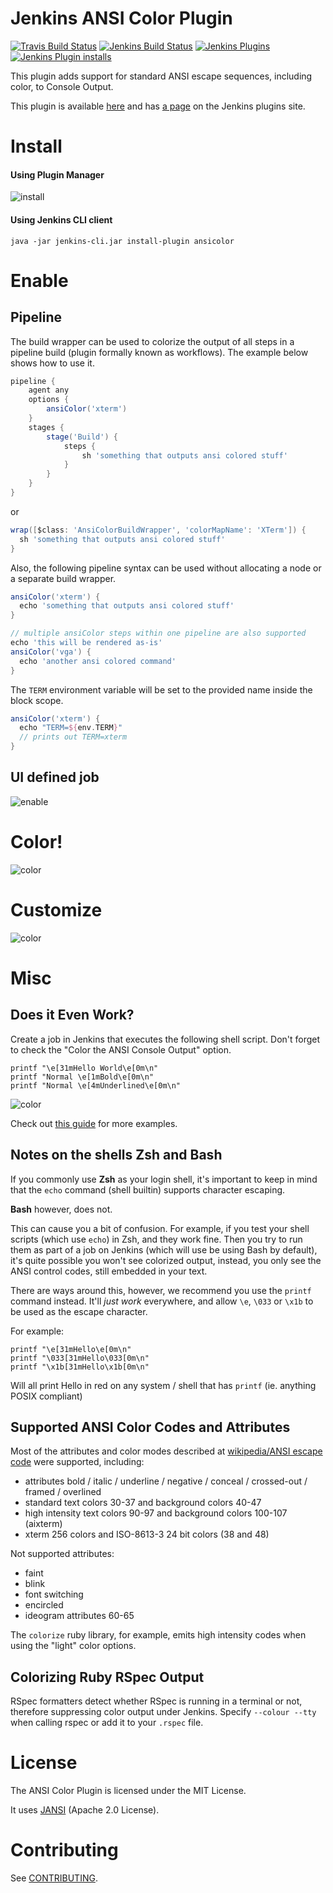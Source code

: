 # Jenkins ANSI Color Plugin

[![Travis Build Status](https://travis-ci.org/jenkinsci/ansicolor-plugin.svg)](https://travis-ci.org/jenkinsci/ansicolor-plugin)
[![Jenkins Build Status](https://ci.jenkins.io/buildStatus/icon?job=Plugins%2Fansicolor-plugin%2Fmaster)](https://ci.jenkins.io/job/Plugins/job/ansicolor-plugin/job/master/)
[![Jenkins Plugins](https://img.shields.io/jenkins/plugin/v/ansicolor)](https://plugins.jenkins.io/ansicolor/)
[![Jenkins Plugin installs](https://img.shields.io/jenkins/plugin/i/ansicolor)](https://plugins.jenkins.io/ansicolor/)

This plugin adds support for standard ANSI escape sequences, including color, to Console Output.

This plugin is available [here](http://repo.jenkins-ci.org/releases/org/jenkins-ci/plugins/ansicolor/)
and has [a page](https://plugins.jenkins.io/ansicolor) on the Jenkins plugins site.

# Install

#### Using Plugin Manager

![install](images/ansicolor-install.png "Install AnsiColor")

#### Using Jenkins CLI client

```
java -jar jenkins-cli.jar install-plugin ansicolor
```
# Enable

## Pipeline

The build wrapper can be used to colorize the output of all steps in a pipeline build (plugin formally known as workflows).
The example below shows how to use it.

```groovy
pipeline {
    agent any
    options {
        ansiColor('xterm')
    }
    stages {
        stage('Build') {
            steps {
                sh 'something that outputs ansi colored stuff'
            }
        }
    }
}
```

or

```groovy
wrap([$class: 'AnsiColorBuildWrapper', 'colorMapName': 'XTerm']) {
  sh 'something that outputs ansi colored stuff'
}
```

Also, the following pipeline syntax can be used without allocating a node or a separate build wrapper.

```groovy
ansiColor('xterm') {
  echo 'something that outputs ansi colored stuff'
}

// multiple ansiColor steps within one pipeline are also supported
echo 'this will be rendered as-is'
ansiColor('vga') {
  echo 'another ansi colored command'
}
```

The `TERM` environment variable will be set to the provided name inside the block scope.

```groovy
ansiColor('xterm') {
  echo "TERM=${env.TERM}"
  // prints out TERM=xterm
}
```

## UI defined job

![enable](images/ansicolor-enable.png "Enable AnsiColor")

# Color!

![color](images/ansicolor.png "Color with AnsiColor")

# Customize

![color](images/ansicolor-config.png "Customize colors used by AnsiColor")

# Misc

## Does it Even Work?

Create a job in Jenkins that executes the following shell script. Don't forget to check the "Color the ANSI Console Output" option.

    printf "\e[31mHello World\e[0m\n"
    printf "Normal \e[1mBold\e[0m\n"
    printf "Normal \e[4mUnderlined\e[0m\n"

![color](images/ansicolor-works.png "It works!")

Check out [this guide](http://misc.flogisoft.com/bash/tip_colors_and_formatting) for more examples.

## Notes on the shells Zsh and Bash

If you commonly use **Zsh** as your login shell, it's important to keep in mind
that the `echo` command (shell builtin) supports character escaping.

**Bash** however, does not.

This can cause you a bit of confusion. For example, if you test your
shell scripts (which use `echo`) in Zsh, and they work fine.  Then you
try to run them as part of a job on Jenkins (which will use be using
Bash by default), it's quite possible you won't see colorized output,
instead, you only see the ANSI control codes, still embedded in your
text.

There are ways around this, however, we recommend you use the `printf`
command instead. It'll _just work_ everywhere, and allow `\e`, `\033`
or `\x1b` to be used as the escape character.

For example:

    printf "\e[31mHello\e[0m\n"
    printf "\033[31mHello\033[0m\n"
    printf "\x1b[31mHello\x1b[0m\n"

Will all print Hello in red on any system / shell that has `printf` (ie. anything POSIX compliant)

## Supported ANSI Color Codes and Attributes

Most of the attributes and color modes described at [wikipedia/ANSI escape code](https://en.wikipedia.org/wiki/ANSI_escape_code)
were supported, including:

- attributes bold / italic / underline / negative / conceal / crossed-out / framed / overlined
- standard text colors 30-37 and background colors 40-47
- high intensity text colors 90-97 and background colors 100-107 (aixterm)
- xterm 256 colors and ISO-8613-3 24 bit colors (38 and 48)

Not supported attributes:

- faint
- blink
- font switching
- encircled
- ideogram attributes 60-65

The `colorize` ruby library, for example, emits high intensity codes when using the "light" color options.

## Colorizing Ruby RSpec Output

RSpec formatters detect whether RSpec is running in a terminal or not, therefore suppressing color output under Jenkins. Specify `--colour --tty` when calling rspec or add it to your `.rspec` file.

# License

The ANSI Color Plugin is licensed under the MIT License.

It uses [JANSI](https://github.com/fusesource/jansi/) (Apache 2.0 License).

# Contributing

See [CONTRIBUTING](CONTRIBUTING.md).
